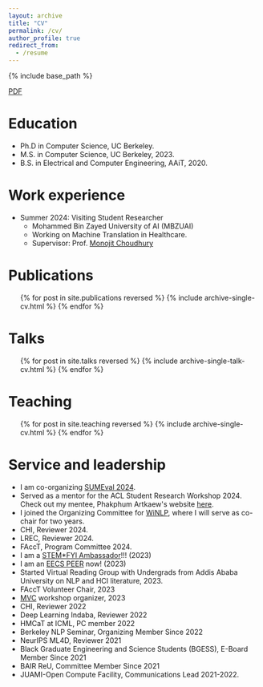 ```yaml
---
layout: archive
title: "CV"
permalink: /cv/
author_profile: true
redirect_from:
  - /resume
---
```


{% include base_path %}

[PDF](https://drive.google.com/file/d/1x_ZUOYZW3P4X3iSSN552WGnx6UYNRir5/view?usp=sharing)

Education
======
* Ph.D in Computer Science, UC Berkeley.
* M.S. in Computer Science, UC Berkeley, 2023.
* B.S. in Electrical and Computer Engineering, AAiT, 2020.

Work experience
======
* Summer 2024: Visiting Student Researcher
  * Mohammed Bin Zayed University of AI (MBZUAI)
  * Working on Machine Translation in Healthcare.
  * Supervisor: Prof. [Monojit Choudhury](https://mbzuai.ac.ae/study/faculty/monojit-choudhury/)

  

Publications
======
  <ul>{% for post in site.publications reversed %}
    {% include archive-single-cv.html %}
  {% endfor %}</ul>
  
Talks
======
  <ul>{% for post in site.talks reversed %}
    {% include archive-single-talk-cv.html  %}
  {% endfor %}</ul>
  
Teaching
======
  <ul>{% for post in site.teaching reversed %}
    {% include archive-single-cv.html %}
  {% endfor %}</ul>
  
Service and leadership
======
* I am co-organizing [SUMEval 2024](https://sites.google.com/view/sumeval-2025).
* Served as a mentor for the ACL Student Research Workshop 2024. Check out my mentee, Phakphum Artkaew's website [here](http://phakphumadev.github.io).
* I joined the Organizing Committee for [WiNLP](https://www.winlp.org/organization/), where I will serve as co-chair for two years.
* CHI, Reviewer 2024.
* LREC, Reviewer 2024.
* FAccT, Program Committee 2024.
* I am a [STEM*FYI Ambassador](https://grad.berkeley.edu/graduate-diversity/current-grad-students/stemfyi/ambassadors/)!!! (2023)
* I am an [EECS PEER](http://peers.eecs.berkeley.edu/) now! (2023)
* Started Virtual Reading Group with Undergrads from Addis Ababa University on NLP and HCI literature, 2023.
* FAccT Volunteer Chair, 2023
* [MVC](https://mashaido.wixsite.com/mvahawachiche) workshop organizer, 2023
* CHI, Reviewer 2022
* Deep Learning Indaba, Reviewer 2022
* HMCaT at ICML, PC member 2022
* Berkeley NLP Seminar, Organizing Member Since 2022
* NeurIPS ML4D, Reviewer 2021
* Black Graduate Engineering and Science Students (BGESS), E-Board Member Since 2021
* BAIR ReU, Committee Member Since 2021
* JUAMI-Open Compute Facility, Communications Lead 2021-2022.
